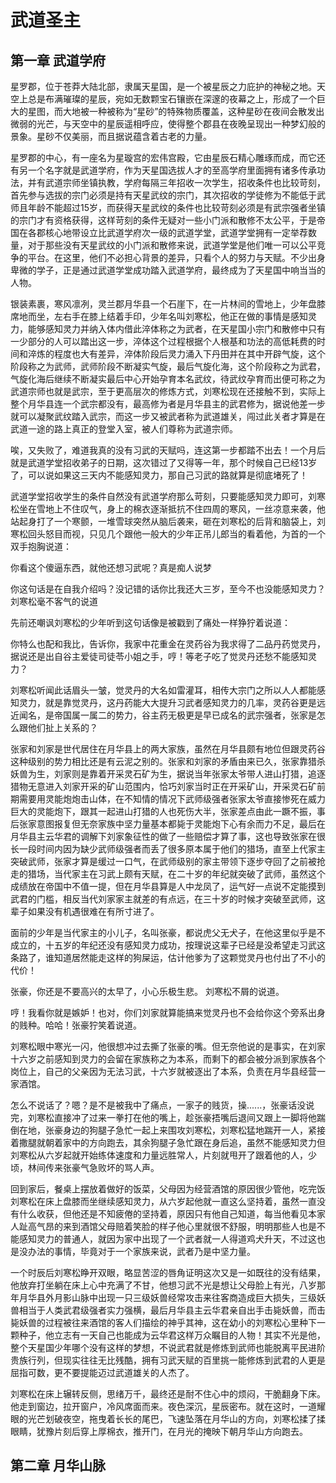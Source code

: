 # 武道圣主

## 第一章 武道学府

星罗郡，位于苍莽大陆北部，隶属天星国，是一个被星辰之力庇护的神秘之地。天空上总是布满璀璨的星辰，宛如无数颗宝石镶嵌在深邃的夜幕之上，形成了一个巨大的星图，而大地被一种被称为“星砂”的特殊物质覆盖，这种星砂在夜间会散发出微弱的光芒，与天空中的星辰遥相呼应，使得整个郡县在夜晚呈现出一种梦幻般的景象。星砂不仅美丽，而且据说蕴含着古老的力量。

星罗郡的中心，有一座名为星璇宫的宏伟宫殿，它由星辰石精心雕琢而成，而它还有另一个名字就是武道学府，作为天星国选拔人才的至高学府里面拥有诸多传承功法，并有武道宗师坐镇执教，学府每隔三年招收一次学生，招收条件也比较苛刻，首先参与选拔的宗门必须是持有天星武纹的宗门，其次招收的学徒修为不能低于武师且年龄不能超过15岁，而获得天星武纹的条件也比较苛刻必须是有武宗强者坐镇的宗门才有资格获得，这样苛刻的条件无疑对一些小门派和散修不太公平，于是帝国在各郡核心地带设立比武道学府次一级的武道学堂，武道学堂拥有一定举荐数量，对于那些没有天星武纹的小门派和散修来说，武道学堂是他们唯一可以公平竞争的平台。在这里，他们不必担心背景的差异，只看个人的努力与天赋。不少出身卑微的学子，正是通过武道学堂成功踏入武道学府，最终成为了天星国中响当当的人物。

银装素裹，寒风凛冽，灵兰郡月华县一个石崖下，在一片林间的雪地上，少年盘膝席地而坐，左右手在膝上结着手印，少年名叫刘寒松，他正在做的事情是感知灵力，能够感知灵力并纳入体内借此淬体称之为武者，在天星国小宗门和散修中只有一少部分的人可以踏出这一步，淬体这个过程根据个人根基和功法的高低耗费的时间和淬炼的程度也大有差异，淬体阶段后灵力涌入下丹田并在其中开辟气旋，这个阶段称之为武师，武师阶段不断凝实气旋，最后气旋化海，这个阶段称之为武君，气旋化海后继续不断凝实最后中心开始孕育本名武纹，待武纹孕育而出便可称之为武道宗师也就是武宗，至于更高层次的修炼方式，刘寒松现在还接触不到，实际上整个月华县连一个武宗都没有，最高修为者是月华县主的武君修为，据说他差一步就可以凝聚武纹踏入武宗，而这一步又被武者称为武道雄关，闯过此关者才算是在武道一途的路上真正的登堂入室，被人们尊称为武道宗师。

唉，又失败了，难道我真的没有习武的天赋吗，连这第一步都踏不出去！一个月后就是武道学堂招收弟子的日期，这次错过了又得等一年，那个时候自己已经13岁了，可以说如果这三天内不能感知灵力，那自己习武的路就算是彻底堵死了！

武道学堂招收学生的条件自然没有武道学府那么苛刻，只要能感知灵力即可，刘寒松坐在雪地上不住叹气，身上的棉衣逐渐抵抗不住四周的寒风，一丝凉意来袭，他站起身打了一个寒颤，一堆雪球突然从脑后袭来，砸在刘寒松的后背和脑袋上，刘寒松回头怒目而视，只见几个跟他一般大的少年正吊儿郎当的看着他，为首的一个双手抱胸说道：

你看这个傻逼东西，就他还想习武呢？真是痴人说梦

你这句话是在自我介绍吗？没记错的话你比我还大三岁，至今不也没能感知灵力？ 刘寒松毫不客气的说道

先前还嘲讽刘寒松的少年听到这句话像是被戳到了痛处一样狰狞着说道：

你特么也配和我比，告诉你，我家中花重金在灵药谷为我求得了二品丹药觉灵丹，据说还是出自谷主爱徒司徒苓小姐之手，哼！等老子吃了觉灵丹还愁不能感知灵力？

刘寒松听闻此话眉头一皱，觉灵丹的大名如雷灌耳，相传大宗门之所以人人都能感知灵力，就是靠觉灵丹，这丹药能大大提升习武者感知灵力的几率，灵药谷更是远近闻名，是帝国属一属二的势力，谷主药无极更是早已成名的武宗强者，张家是怎么跟他们扯上关系的？

张家和刘家是世代居住在月华县上的两大家族，虽然在月华县颇有地位但跟灵药谷这种级别的势力相比还是有云泥之别的。张家和刘家的矛盾由来已久，张家靠猎杀妖兽为生，刘家则是靠着开采灵石矿为生，据说当年张家太爷带人进山打猎，追逐猎物无意进入刘家开采的矿山范围内，恰巧刘家当时正在开采矿山，开采灵石矿前期需要用灵能炮炮击山体，在不知情的情况下武师级强者张家太爷直接惨死在威力巨大的灵能炮下，跟其一起进山打猎的人也死伤大半，张家差点由此一蹶不振，事后张家意图报复但无奈家族中坚力量基本都毙于灵能炮下心有余而力不足，最后在月华县主云华君的调解下刘家象征性的做了一些赔偿才算了事，这也导致张家在很长一段时间内因为缺少武师级强者而丢了很多原本属于他们的猎场，直至上代家主突破武师，张家才算是缓过一口气，在武师级别的家主带领下逐步夺回了之前被抢走的猎场，当代家主在习武上颇有天赋，在二十岁的年纪就突破了武师，虽然这个成绩放在帝国中不值一提，但在月华县算是人中龙凤了，运气好一点说不定能摸到武君的门槛，相反当代刘家家主就差的有点远，在三十岁的时候才突破至武师，这辈子如果没有机遇很难在有所寸进了。

面前的少年是当代家主的小儿子，名叫张豪，都说虎父无犬子，在他这里似乎是不成立的，十五岁的年纪还没有感知灵力成功，按理说这辈子已经是没希望走习武这条路了，谁知道居然能走这样的狗屎运，估计他爹为了这颗觉灵丹也付出了不小的代价！

张豪，你还是不要高兴的太早了，小心乐极生悲。 刘寒松不屑的说道。

哼！我看你就是嫉妒！也对，你们刘家就算能搞来觉灵丹也不会给你这个旁系出身的贱种。哈哈！张豪狞笑着说道。

刘寒松眼中寒光一闪，他很想冲过去撕了张豪的嘴。但无奈他说的是事实，在刘家十六岁之前感知到灵力的会留在家族称之为本系，而剩下的都会被分派到家族各个岗位上，自己的父亲因为无法习武，十六岁就被逐出了本系，负责在月华县经营一家酒馆。

怎么不说话了？嗯？是不是被我中了痛点，一家子的贱货，操......，张豪话没说完，刘寒松直接冲了过来一拳打在他的嘴上，趁张豪捂嘴后退间又跟上一脚将他踹倒在地，张豪身边的狗腿子急忙一起上来围攻刘寒松，刘寒松猛地踹开一人，紧接着撒腿就朝着家中的方向跑去，其余狗腿子急忙跟在身后追，虽然不能感知灵力但刘寒松从六岁起就开始练体速度和力量远胜常人，片刻就甩开了跟着他的人，少顷，林间传来张豪气急败坏的骂人声。

回到家后，餐桌上摆放着做好的饭菜，父母因为经营酒馆的原因很少管他，吃完饭刘寒松在床上盘膝而坐继续感知灵力，从六岁起他就一直这么坚持着，虽然一直没有什么收获，但他还是不知疲倦的坚持着，原因只有他自己知道，每当他看见本家人趾高气昂的来到酒馆父母赔着笑脸的样子他心里就很不舒服，明明那些人也是不能感知灵力的普通人，就因为家中出现了一个武者就一人得道鸡犬升天，不过这也是没办法的事情，毕竟对于一个家族来说，武者乃是中坚力量。

一个时辰后刘寒松睁开双眼，略显苦涩的唇角证明这次又是一如既往的没有结果，他放弃打坐躺在床上心中充满了不甘，他想习武不光是想让父母脸上有光，八岁那年月华县外月影山脉中出现一只三级妖兽经常攻击来往客商造成巨大损失，三级妖兽相当于人类武君级强者实力强横，最后月华县主云华君亲自出手击毙妖兽，而击毙妖兽的过程被往来酒馆的客人们描绘的神乎其神，这在幼小的刘寒松心里种下一颗种子，他立志有一天自己也能成为云华君这样万众瞩目的人物！其实不光是他，整个天星国少年哪个没有这样的梦想，不说武君就是修炼到武师也能脱离平民进阶贵族行列，但现实往往无比残酷，拥有习武天赋的百里挑一能修炼到武君的人更是屈指可数，更不要提能迈过武道雄关的人杰了。

刘寒松在床上辗转反侧，思绪万千，最终还是耐不住心中的烦闷，干脆翻身下床。他走到窗边，拉开窗户，冷风席面而来。夜色深沉，星辰密布。就在这时，一道耀眼的光芒划破夜空，拖曳着长长的尾巴，飞速坠落在月华山的方向，刘寒松揉了揉眼睛，犹豫片刻后穿上厚棉衣，推开门，在月光的掩映下朝月华山方向跑去。

## 第二章 月华山脉














